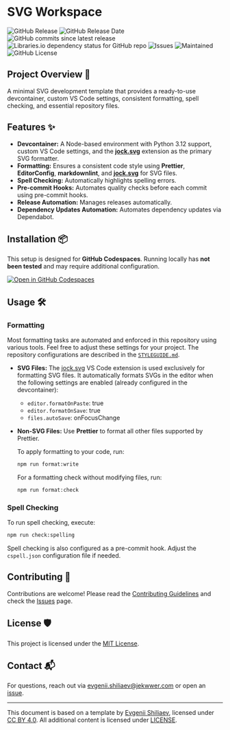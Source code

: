 # SVG Workspace

![GitHub Release](https://img.shields.io/github/v/release/Jekwwer/svg-workspace?logo=github&link=https%3A%2F%2Fgithub.com%2FJekwwer%2Fsvg-workspace%2Freleases%2Flatest)
![GitHub Release Date](https://img.shields.io/github/release-date/Jekwwer/svg-workspace?link=https%3A%2F%2Fgithub.com%2FJekwwer%2Fsvg-workspace%2Freleases%2Flatest)
![GitHub commits since latest release](https://img.shields.io/github/commits-since/Jekwwer/svg-workspace/latest?link=https%3A%2F%2Fgithub.com%2FJekwwer%2Fsvg-workspace%2Freleases%2Flatest)
![Libraries.io dependency status for GitHub repo](https://img.shields.io/librariesio/github/Jekwwer/svg-workspace?logo=librariesdotio&logoColor=%23FFFFFF)
![Issues](https://img.shields.io/github/issues/Jekwwer/svg-workspace?logo=github&link=https%3A%2F%2Fgithub.com%2FJekwwer%2Fsvg-workspace%2Fissues)
![Maintained](https://img.shields.io/maintenance/yes/2025)
![GitHub License](https://img.shields.io/github/license/Jekwwer/svg-workspace?link=https%3A%2F%2Fgithub.com%2FJekwwer%2Fsvg-workspace%2Fblob%2Fmain%2FLICENSE)

## Project Overview 🚀

A minimal SVG development template that provides a ready-to-use devcontainer, custom VS Code settings,
consistent formatting, spell checking, and essential repository files.

## Features ✨

- **Devcontainer:**
  A Node-based environment with Python 3.12 support, custom VS Code settings, and the [**jock.svg**][jock.svg] extension
  as the primary SVG formatter.
- **Formatting:**
  Ensures a consistent code style using **Prettier**, **EditorConfig**, **markdownlint**, and [**jock.svg**][jock.svg]
  for SVG files.
- **Spell Checking:**
  Automatically highlights spelling errors.
- **Pre-commit Hooks:**
  Automates quality checks before each commit using pre-commit hooks.
- **Release Automation:**
  Manages releases automatically.
- **Dependency Updates Automation:**
  Automates dependency updates via Dependabot.

## Installation 📦

This setup is designed for **GitHub Codespaces**.
Running locally has **not been tested** and may require additional configuration.

[![Open in GitHub Codespaces](https://github.com/codespaces/badge.svg)][open-in-codespaces]

## Usage 🛠️

### Formatting

Most formatting tasks are automated and enforced in this repository using various tools.
Feel free to adjust these settings for your project.
The repository configurations are described in the [`STYLEGUIDE.md`][STYLEGUIDE].

- **SVG Files:**
  The [jock.svg][jock.svg] VS Code extension is used exclusively for formatting SVG files.
  It automatically formats SVGs in the editor when the following settings are enabled
  (already configured in the devcontainer):

  - `editor.formatOnPaste`: true
  - `editor.formatOnSave`: true
  - `files.autoSave`: onFocusChange

- **Non-SVG Files:**
  Use **Prettier** to format all other files supported by Prettier.

  To apply formatting to your code, run:

  ```bash
  npm run format:write
  ```

  For a formatting check without modifying files, run:

  ```bash
  npm run format:check
  ```

### Spell Checking

To run spell checking, execute:

```bash
npm run check:spelling
```

Spell checking is also configured as a pre-commit hook. Adjust the `cspell.json` configuration file if needed.

## Contributing 👥

Contributions are welcome! Please read the [Contributing Guidelines][CONTRIBUTING] and check the [Issues][issues] page.

## License 🛡️

This project is licensed under the [MIT License][LICENSE].

## Contact 📬

For questions, reach out via [evgenii.shiliaev@jekwwer.com][evgenii.shiliaev@jekwwer.com] or open an [issue][issues].

---

This document is based on a template by [Evgenii Shiliaev][evgenii-shiliaev-github],
licensed under [CC BY 4.0][jekwwer-markdown-docs-kit-license]. All additional content is licensed under [LICENSE][LICENSE].

[CONTRIBUTING]: CONTRIBUTING.md
[LICENSE]: LICENSE
[STYLEGUIDE]: STYLEGUIDE.md
[evgenii-shiliaev-github]: https://github.com/Jekwwer
[evgenii.shiliaev@jekwwer.com]: mailto:evgenii.shiliaev@jekwwer.com
[issues]: https://github.com/Jekwwer/svg-workspace/issues
[jock.svg]: https://marketplace.visualstudio.com/items?itemName=jock.svg
[jekwwer-markdown-docs-kit-license]: https://github.com/Jekwwer/markdown-docs-kit/blob/main/LICENSE
[open-in-codespaces]: https://codespaces.new/Jekwwer/svg-workspace
